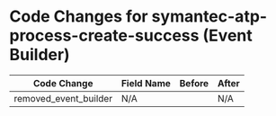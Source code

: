 # Code Changes for symantec-atp-process-create-success (Event Builder)

| Code Change | Field Name | Before | After |
|-------------|------------|--------|-------|
| removed_event_builder | N/A |  | N/A |